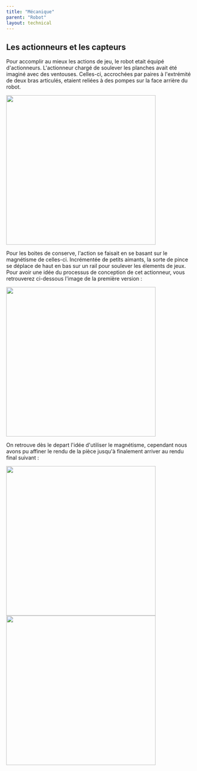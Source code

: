 ```yaml
---
title: "Mécanique"
parent: "Robot"
layout: technical
---
```


## Les actionneurs et les capteurs

Pour accomplir au mieux les actions de jeu, le robot etait équipé d'actionneurs. L'actionneur chargé de soulever les planches avait été imaginé avec des ventouses. Celles-ci, accrochées par paires à l'extrémité de deux bras articulés, etaient reliées à des pompes sur la face arrière du robot. 

 <img src="FichiersGLTF/actionneur canettes.png" width=400>

Pour les boites de conserve, l'action se faisait en se basant sur le magnétisme de celles-ci. Incrémentée de petits aimants, la sorte de pince se déplace de haut en bas sur un rail pour soulever les élements de jeux. 
Pour avoir une idée du processus de conception de cet actionneur, vous retrouverez ci-dessous l'image de la première version : 

 <img src="FichiersGLTF/v1 actio canettes.webp" width=400>
 
 On retrouve dès le depart l'idée d'utiliser le magnétisme, cependant nous avons pu affiner le rendu de la pièce jusqu'à finalement arriver au rendu final suivant : 
 
 <img src="FichiersGLT/vf actio canettes.webp" width=400 >
 <img src="FichiersGLT/actionneur.jpg" width=400 >
